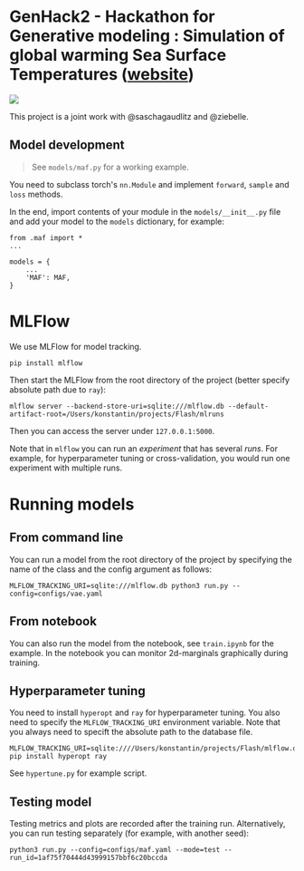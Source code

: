 
# GenHack2 - Hackathon for Generative modeling : Simulation of global warming Sea Surface Temperatures ([website](https://www.polytechnique.edu/en/education/academic-and-research-departments/applied-mathematics-department-depmap/student-event/genhack-2-hackathon-generative-modelling))
<img src="https://www.polytechnique.edu/sites/default/files/styles/contenu_detail/public/content/pages/images/2022-10/GenHack%20Challenge%20%28Banni%C3%A8re%20%28paysage%29%29%20%281250%20%C3%97%20350%20px%29_0.png?itok=K1AwTb_0">

This project is a joint work with @saschagaudlitz and @ziebelle.

## Model development

> See `models/maf.py` for a working example.

You need to subclass torch's `nn.Module` and implement `forward`, `sample` and `loss` methods.

In the end, import contents of your module in the `models/__init__.py` file and add your model to the `models` dictionary, for example:

    from .maf import *
    ...
    
    models = {
        ...
        'MAF': MAF,
    }

# MLFlow

We use MLFlow for model tracking.

    pip install mlflow

Then start the MLFlow from the root directory of the project (better specify absolute path due to `ray`):

    mlflow server --backend-store-uri=sqlite:///mlflow.db --default-artifact-root=/Users/konstantin/projects/Flash/mlruns

Then you can access the server under `127.0.0.1:5000`.

Note that in `mlflow` you can run an *experiment* that has several *runs*. For example, for hyperparameter tuning or cross-validation, you would run one experiment with multiple runs.

# Running models

## From command line

You can run a model from the root directory of the project by specifying the name of the class and the config argument as follows:

    MLFLOW_TRACKING_URI=sqlite:///mlflow.db python3 run.py --config=configs/vae.yaml

## From notebook

You can also run the model from the notebook, see `train.ipynb` for the example. In the notebook you can monitor 2d-marginals graphically during training.

## Hyperparameter tuning

You need to install `hyperopt` and `ray` for hyperparameter tuning. You also need to specify the `MLFLOW_TRACKING_URI` environment variable. Note that you always need to specift the absolute path to the database file.

    MLFLOW_TRACKING_URI=sqlite:////Users/konstantin/projects/Flash/mlflow.db pip install hyperopt ray

See `hypertune.py` for example script.

## Testing model

Testing metrics and plots are recorded after the training run. Alternatively, you can run testing separately (for example, with another seed):

    python3 run.py --config=configs/maf.yaml --mode=test --run_id=1af75f70444d43999157bbf6c20bccda

